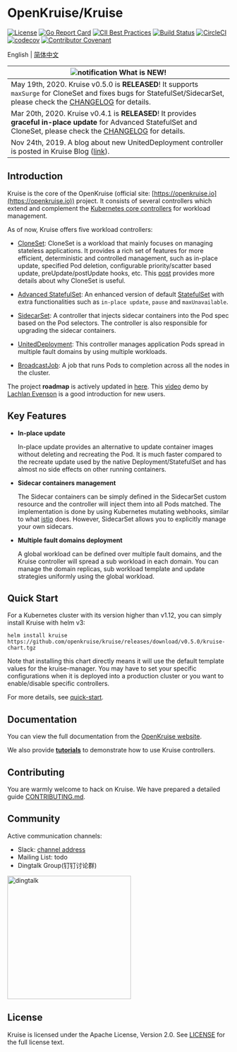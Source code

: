 # OpenKruise/Kruise

[![License](https://img.shields.io/badge/license-Apache%202-4EB1BA.svg)](https://www.apache.org/licenses/LICENSE-2.0.html)
[![Go Report Card](https://goreportcard.com/badge/github.com/openkruise/kruise)](https://goreportcard.com/report/github.com/openkruise/kruise)
[![CII Best Practices](https://bestpractices.coreinfrastructure.org/projects/2908/badge)](https://bestpractices.coreinfrastructure.org/en/projects/2908)
[![Build Status](https://travis-ci.org/openkruise/kruise.svg?branch=master)](https://travis-ci.org/openkruise/kruise)
[![CircleCI](https://circleci.com/gh/openkruise/kruise.svg?style=svg)](https://circleci.com/gh/openkruise/kruise)
[![codecov](https://codecov.io/gh/openkruise/kruise/branch/master/graph/badge.svg)](https://codecov.io/gh/openkruise/kruise)
[![Contributor Covenant](https://img.shields.io/badge/Contributor%20Covenant-v2.0%20adopted-ff69b4.svg)](./CODE_OF_CONDUCT.md)

English | [简体中文](./README-zh_CN.md)

|![notification](docs/img/bell-outline-badge.svg) What is NEW!|
|------------------|
|May 19th, 2020. Kruise v0.5.0 is **RELEASED**! It supports `maxSurge` for CloneSet and fixes bugs for StatefulSet/SidecarSet, please check the [CHANGELOG](CHANGELOG.md) for details.|
|Mar 20th, 2020. Kruise v0.4.1 is **RELEASED**! It provides **graceful in-place update** for Advanced StatefulSet and CloneSet, please check the [CHANGELOG](CHANGELOG.md) for details.|
|Nov 24th, 2019. A blog about new UnitedDeployment controller is posted in Kruise Blog ([link](http://openkruise.io/en-us/blog/blog3.html)).|

## Introduction

Kruise is the core of the OpenKruise (official site: [https://openkruise.io](https://openkruise.io)) project. It consists of several controllers which extend and complement the [Kubernetes core controllers](https://kubernetes.io/docs/concepts/overview/what-is-kubernetes/) for workload management.

As of now, Kruise offers five workload controllers:

- [CloneSet](https://openkruise.io/en-us/docs/cloneset.html): CloneSet is a workload that mainly focuses on managing stateless applications. It provides a rich set of features for more efficient, deterministic and controlled management, such as in-place update, specified Pod deletion, configurable priority/scatter based update, preUpdate/postUpdate hooks, etc. This [post](https://thenewstack.io/introducing-cloneset-production-grade-kubernetes-deployment-crd/) provides more details about why CloneSet is useful.

- [Advanced StatefulSet](https://openkruise.io/en-us/docs/advanced_statefulset.html): An enhanced version of default [StatefulSet](https://kubernetes.io/docs/concepts/workloads/controllers/statefulset/) with extra functionalities such as `in-place update`, `pause` and `maxUnavailable`.

- [SidecarSet](https://openkruise.io/en-us/docs/sidecarset.html): A controller that injects sidecar containers into the Pod spec based on the Pod selectors. The controller is also responsible for upgrading the sidecar containers.

- [UnitedDeployment](https://openkruise.io/en-us/docs/uniteddeployment.html): This controller manages application Pods spread in multiple fault domains by using multiple workloads.

- [BroadcastJob](https://openkruise.io/en-us/docs/broadcastjob.html): A job that runs Pods to completion across all the nodes in the cluster.

The project **roadmap** is actively updated in [here](https://github.com/openkruise/kruise/projects).
This [video](https://www.youtube.com/watch?v=elB7reZ6eAQ) demo by [Lachlan Evenson](https://github.com/lachie83) is a good introduction for new users.

## Key Features

- **In-place update**

    In-place update provides an alternative to update container images without deleting and recreating the Pod. It is much faster compared to the recreate update used by the native Deployment/StatefulSet and has almost no side effects on other running containers.

- **Sidecar containers management**

    The Sidecar containers can be simply defined in the SidecarSet custom resource and the controller will inject them into all Pods matched. The implementation is done by using Kubernetes mutating webhooks, similar to what [istio](https://istio.io/latest/docs/setup/additional-setup/sidecar-injection/) does. However, SidecarSet allows you to explicitly manage your own sidecars.

- **Multiple fault domains deployment**

    A global workload can be defined over multiple fault domains, and the Kruise controller will spread a sub workload in each domain. You can manage the domain replicas, sub workload template and update strategies uniformly using the global workload.

## Quick Start

For a Kubernetes cluster with its version higher than v1.12, you can simply install Kruise with helm v3:

```
helm install kruise https://github.com/openkruise/kruise/releases/download/v0.5.0/kruise-chart.tgz
```

Note that installing this chart directly means it will use the default template values for the kruise-manager.
You may have to set your specific configurations when it is deployed into a production cluster or you want to enable/disable specific controllers.

For more details, see [quick-start](https://openkruise.io/en-us/docs/quick_start.html).

## Documentation

You can view the full documentation from the [OpenKruise website](https://openkruise.io/en-us/docs/what_is_openkruise.html).

We also provide [**tutorials**](./docs/tutorial/README.md) to demonstrate how to use Kruise controllers.

## Contributing

You are warmly welcome to hack on Kruise. We have prepared a detailed guide [CONTRIBUTING.md](CONTRIBUTING.md).

## Community

Active communication channels:

- Slack: [channel address](https://join.slack.com/t/kruise-workspace/shared_invite/enQtNjU5NzQ0ODcyNjYzLWJlZGJiZjUwNGU5Y2U2ODI3N2JiODI4N2M1OWFlOTgzMDgyOWVkZGRjNzdmZTBjYzgxZmM5MjAyNjhhZTdmMjQ)
- Mailing List: todo
- Dingtalk Group(钉钉讨论群)

<div>
  <img src="docs/img/openkruise-dev-group.JPG" width="280" title="dingtalk">
</div>

## License

Kruise is licensed under the Apache License, Version 2.0. See [LICENSE](./LICENSE.md) for the full license text.
